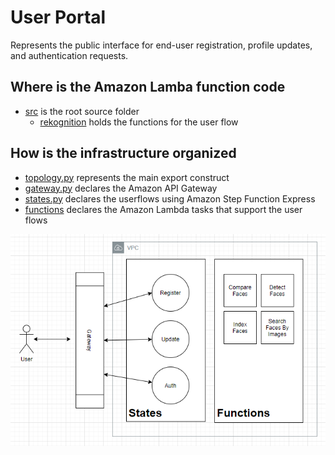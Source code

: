 # User Portal

Represents the public interface for end-user registration, profile updates, and authentication requests.

## Where is the Amazon Lamba function code

- [src](../../src) is the root source folder
  - [rekognition](../../src/rekognition) holds the functions for the user flow

## How is the infrastructure organized

- [topology.py](topology.py) represents the main export construct
- [gateway.py](gateway.py) declares the Amazon API Gateway
- [states.py](states.py) declares the userflows using Amazon Step Function Express
- [functions](functions) declares the Amazon Lambda tasks that support the user flows

![diagram.png](diagram.png)
